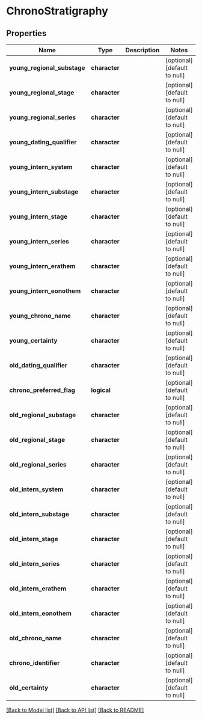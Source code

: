 # ChronoStratigraphy

## Properties
Name | Type | Description | Notes
------------ | ------------- | ------------- | -------------
**young_regional_substage** | **character** |  | [optional] [default to null]
**young_regional_stage** | **character** |  | [optional] [default to null]
**young_regional_series** | **character** |  | [optional] [default to null]
**young_dating_qualifier** | **character** |  | [optional] [default to null]
**young_intern_system** | **character** |  | [optional] [default to null]
**young_intern_substage** | **character** |  | [optional] [default to null]
**young_intern_stage** | **character** |  | [optional] [default to null]
**young_intern_series** | **character** |  | [optional] [default to null]
**young_intern_erathem** | **character** |  | [optional] [default to null]
**young_intern_eonothem** | **character** |  | [optional] [default to null]
**young_chrono_name** | **character** |  | [optional] [default to null]
**young_certainty** | **character** |  | [optional] [default to null]
**old_dating_qualifier** | **character** |  | [optional] [default to null]
**chrono_preferred_flag** | **logical** |  | [optional] [default to null]
**old_regional_substage** | **character** |  | [optional] [default to null]
**old_regional_stage** | **character** |  | [optional] [default to null]
**old_regional_series** | **character** |  | [optional] [default to null]
**old_intern_system** | **character** |  | [optional] [default to null]
**old_intern_substage** | **character** |  | [optional] [default to null]
**old_intern_stage** | **character** |  | [optional] [default to null]
**old_intern_series** | **character** |  | [optional] [default to null]
**old_intern_erathem** | **character** |  | [optional] [default to null]
**old_intern_eonothem** | **character** |  | [optional] [default to null]
**old_chrono_name** | **character** |  | [optional] [default to null]
**chrono_identifier** | **character** |  | [optional] [default to null]
**old_certainty** | **character** |  | [optional] [default to null]

[[Back to Model list]](../README.md#documentation-for-models) [[Back to API list]](../README.md#documentation-for-api-endpoints) [[Back to README]](../README.md)


